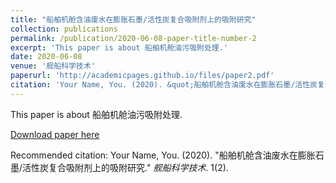 ```yaml
---
title: "船舶机舱含油废水在膨胀石墨/活性炭复合吸附剂上的吸附研究"
collection: publications
permalink: /publication/2020-06-08-paper-title-number-2
excerpt: 'This paper is about 船舶机舱油污吸附处理.'
date: 2020-06-08
venue: '舰船科学技术'
paperurl: 'http://academicpages.github.io/files/paper2.pdf'
citation: 'Your Name, You. (2020). &quot;船舶机舱含油废水在膨胀石墨/活性炭复合吸附剂上的吸附研究.&quot; <i>舰船科学技术</i>. 1(2).'
---
```

This paper is about 船舶机舱油污吸附处理.

[Download paper here](http://academicpages.github.io/files/paper2.pdf)

Recommended citation: Your Name, You. (2020). "船舶机舱含油废水在膨胀石墨/活性炭复合吸附剂上的吸附研究." <i>舰船科学技术</i>. 1(2).

